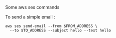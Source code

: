 Some aws ses commands

To send a simple email :

```
aws ses send-email --from $FROM_ADDRESS \
  --to $TO_ADDRESS --subject hello --text hello
```